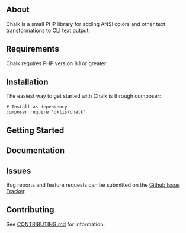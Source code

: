 ## About

Chalk is a small PHP library for adding ANSI colors and other text transformations to CLI text output.

## Requirements

Chalk requires PHP version 8.1 or greater.

## Installation

The easiest way to get started with Chalk is through composer:
```
# Install as dependency
composer require "dklis/chalk"
```

## Getting Started

## Documentation

## Issues

Bug reports and feature requests can be submitted on the [Github Issue Tracker](https://github.com/dklisiarchis/chalk-php/issues).

## Contributing

See [CONTRIBUTING.md](CONTRIBUTING.md) for information.